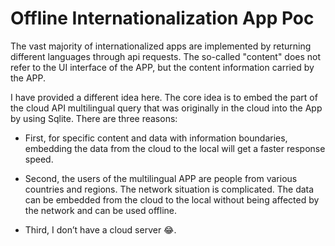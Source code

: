 # Offline Internationalization App Poc

The vast majority of internationalized apps are implemented by returning different languages through api requests. The so-called "content" does not refer to the UI interface of the APP, but the content information carried by the APP.

I have provided a different idea here. The core idea is to embed the part of the cloud API multilingual query that was originally in the cloud into the App by using Sqlite. There are three reasons:

- First, for specific content and data with information boundaries, embedding the data from the cloud to the local will get a faster response speed.

- Second, the users of the multilingual APP are people from various countries and regions. The network situation is complicated. The data can be embedded from the cloud to the local without being affected by the network and can be used offline.

- Third, I don’t have a cloud server 😂.
